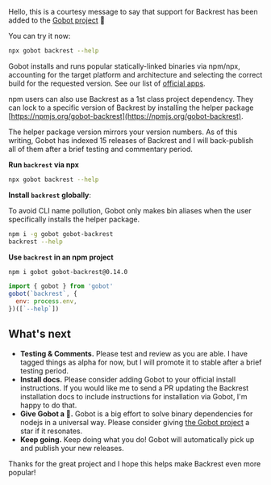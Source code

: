 Hello, this is a courtesy message to say that support for Backrest has been added to the [Gobot project](https://www.npmjs.com/package/gobot) 🎸

You can try it now:

```bash
npx gobot backrest --help
```

Gobot installs and runs popular statically-linked binaries via npm/npx, accounting for the target platform and architecture and selecting the correct build for the requested version. See our list of [official apps](https://www.npmjs.com/package/gobot#official-gobot-apps).

npm users can also use Backrest as a 1st class project dependency. They can lock to a specific version of Backrest by installing the helper package [https://npmjs.org/gobot-backrest](https://npmjs.org/gobot-backrest).

The helper package version mirrors your version numbers. As of this writing, Gobot has indexed 15 releases of Backrest and I will back-publish all of them after a brief testing and commentary period.

**Run `backrest` via npx**

```bash
npx gobot backrest --help
```

**Install `backrest` globally**:

To avoid CLI name pollution, Gobot only makes bin aliases when the user specifically installs the helper package.

```bash
npm i -g gobot gobot-backrest
backrest --help
```

**Use `backrest` in an npm project**

```bash
npm i gobot gobot-backrest@0.14.0
```

```js
import { gobot } from 'gobot'
gobot(`backrest`, {
  env: process.env,
})([`--help`])
```



## What's next

- **Testing & Comments.** Please test and review as you are able. I have tagged things as alpha for now, but I will promote it to stable after a brief testing period.
- **Install docs.** Please consider adding Gobot to your official install instructions. If you would like me to send a PR updating the Backrest installation docs to include instructions for installation via Gobot, I'm happy to do that.
- **Give Gobot a 💫.** Gobot is a big effort to solve binary dependencies for nodejs in a universal way. Please consider giving [the Gobot project](https://github.com/benallfree/gobot) a star if it resonates.
- **Keep going.** Keep doing what you do! Gobot will automatically pick up and publish your new releases.

Thanks for the great project and I hope this helps make Backrest even more popular!
